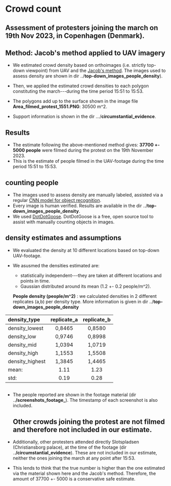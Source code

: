 # Crowd count
## Assessment of protesters joining the march on 19th Nov 2023, in Copenhagen (Denmark).

## Method: Jacob's method applied to UAV imagery

* We estimated crowd density based on orthoimages (i.e. strictly top-down viewpoint) from UAV and the [Jacob's method](https://www.sciencedirect.com/science/article/pii/S1877705815010358). The images used to assess density are shown in dir ../**top-down_images_people_density**).
* Then, we applied the estimated crowd densities to each polygon constituting the march---during the time period 15:51 to 15:53.
* The polygons add up to the surface shown in the image file **Area_filmed_protest_1551.PNG**: 30500 m^2.

* Support information is shown in the dir .../**circumstantial_evidence**.


## Results

* The estimate following the above-mentioned method gives: **37700 +- 5000 people** were filmed during the protest on the 19th November 2023.
* This is the estimate of people filmed in the UAV-footage during the time period 15:51 to 15:53.

## counting people

* The images used to assess density are manually labeled, assisted via a regular [CNN model for object recognition](https://www.kaggle.com/code/grayphantom/counting-people-yolov3-gluoncv).
* Every image is human verified. Results are available in the dir ../**top-down_images_people_density**.
* We used  [DotDotGoose](https://biodiversityinformatics.amnh.org/open_source/dotdotgoose/). DotDotGoose is a free, open source tool to assist with manually counting objects in images.

## density estimates and assumptions

* We evaluated the density at 10 different locations based on top-down UAV-footage.

* We asusmed the densities estimated are:
  * statistically independent---they are taken at different locations and points in time.
  * Gaussian distributed around its mean (1.2 +- 0.2 people/m^2).

  **People density (people/m^2)** : we calculated densities in 2 different replicates (a,b) per density type. More information is given in dir ../**top-down_images_people_density**		

| density_type | replicate_a |replicate_b |
| :---------------- | :------: |  :------: |
| density_lowest | 0,8465 |	0,8580	|
| density_low |  0,9746	| 0,8998 |
| density_mid |  1,0394	| 1,0719 |
| density_high  | 1,1553	| 1,5508 |	
| density_highest | 1,3845 |	1,4465	|
| mean:  | 1.11 | 1.23 | 
| std: | 0.19 | 0.28  |


## 

* The people reported are shown in the footage material (dir ..**/screenshots_footage_**). The timestamp of each screenshot is also included.

  ## Other crowds joining the protest are not filmed and therefore not included in our estimate.
* Additionally, other protesters attended directly Slotspladsen (Christiansborg palace), at the time of the footage (dir ..**/circumstantial_evidence**). These are not included in our estimate, neither the ones joining the march at any point after 15:53.
* This lends to think that the true number is higher than the one estimated via the material shown here and the Jacob's method. Therefore, the amount of 37700 +- 5000 is a conservative safe estimate.

